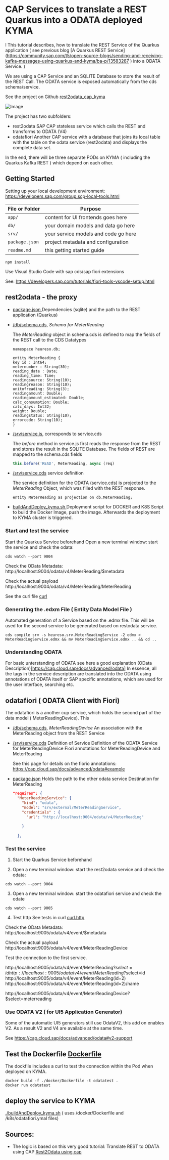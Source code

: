 # CAP Services to translate a REST Quarkus into a ODATA deployed KYMA
l
This tutorial describes, how to translate the REST Service of the Quarkus application ( see previous blog [A Quarkus REST Service] (https://community.sap.com/t5/open-source-blogs/sending-and-receiving-kafka-messages-using-quarkus-and-kyma/ba-p/13583287 ) into a ODATA Service. )

We are using a CAP Service and an SQLITE Database to store the result of the REST Call. The ODATA service is exposed automatically from the cds schema/service.

See the project on Github [rest2odata_cap_kyma](https://github.com/mizmauz/rest2odata_cap_kyma)

![Image](./rest2odata.png)

The project has two subfolders:
- rest2odata 
    SAP CAP stateless service which calls the REST and transforms to ODATA (V4)
- odatafiori 
    Another CAP service with a database that joins its local table with the table on the odata service (rest2odata) and displays the complete data set. 

In the end, there will be three separate PODs on KYMA ( including the Quarkus Kafka REST ) which depend on each other.

## Getting Started

Setting up your local development environment: https://developers.sap.com/group.scp-local-tools.html


File or Folder | Purpose
---------|----------
`app/` | content for UI frontends goes here
`db/` | your domain models and data go here
`srv/` | your service models and code go here
`package.json` | project metadata and configuration
`readme.md` | this getting started guide

``` commands
npm install
```

Use Visual Studio Code with sap cds/sap fiori extensions

See: https://developers.sap.com/tutorials/fiori-tools-vscode-setup.html


## rest2odata - the proxy

- [package.json ](./rest2odata/package.json)
    Dependencies (sqlite) and the path to the REST application (Quarkus)

- [/db/schema.cds](./rest2odata/db/schema.cds), *Schema for MeterReading*

    The *MeterReading* object in schema.cds is defined to map the fields of the REST call to the CDS Datatypes

    ``` schema.cds
    namespace heureso.db;

    entity MeterReading {
    key id : Int64;
    meternumber : String(30);
    reading_date : Date;
    reading_time: Time;
    readingsource: String(10);
    readingreason: String(10);
    unitofreading: String(3);
    readingamount: Double;
    readingamount_estimated: Double;
    calc_consumption: Double;
    calc_days: Int32;
    weight: Double;
    readingstatus: String(10);
    errorcode: String(10);
    }
    ```

- [/srv/service.js](./rest2odata/srv/service.js), corresponds to service.cds

    The *before* method in service.js first reads the response from the REST and stores the result in the SQLITE Database.
    The fields of REST are mapped to the schema.cds fields 

    ``` service.js
    this.before('READ', MeterReading, async (req)
    ```

- [/srv/service.cds](./rest2odata/srv/service.cds) service definition

    The service definition for the ODATA (service.cds) is projected to the *MeterReading* Object, which was filled with the REST response. 

    ``` service.cds
    entity MeterReading as projection on db.MeterReading;
    ```

- [buildAndDeploy_kyma.sh ](./rest2odata/buildAndDeploy_kyma.sh) Deployment script for DOCKER and K8S
    Script to build the Docker Image, push the image. Afterwards the deployment to KYMA cluster is triggered.

### Start and test the service
Start the Quarkus Service beforehand
Open a new terminal window: start the service and check the odata:

``` cds
cds watch --port 9004
```

Check the OData Metadata: 
http://localhost:9004/odata/v4/MeterReading/$metadata

Check the actual payload
http://localhost:9004/odata/v4/MeterReading/MeterReading

See the curl file [curl](./rest2odata/http/curls.http)


### Generating the .edxm File ( Entity Data Model File )
Automated generation of a Service based on the .edmx file. This will be used for the second service to be generated based on restodata service.

``` cds
cds compile srv -s heureso.srv.MeterReadingService -2 edmx > MeterReadingService.edmx && mv MeterReadingService.edmx .. && cd ..
```

### Understanding ODATA
For basic unterstanding of ODATA see here a good explanation (OData Description)[https://cap.cloud.sap/docs/advanced/odata]
In essence, all the tags in the service description are translated into the ODATA using annotations of ODATA itself or SAP specific annotations, which are used for the user interface, searching etc.

## odatafiori ( ODATA Client with Fiori)
The odatafiori is a another cup service, which holds the second part of the data model ( MeterReadingDevice). This 


 - [/db/schema.cds](./odatafiori/db/schema.cds), *MeterReadingDevice*
    An association with the MeterReading object from the REST Service

- [/srv/service.cds](./odatafiori/srv/service.cds) Definition of Service
    Definition of the ODATA Service for MeterReadingDevice
    Fiori annotations for MeterReadingDevice and MeterReading

    See this page for details on the fiorio annotations: https://cap.cloud.sap/docs/advanced/odata#example

- [package.json](./odatafiori/package.json) Holds the path to the other odata service
    Destination for MeterReading

    ``` package.json
    "requires": {
      "MeterReadingService": {
        "kind": "odata",
        "model": "srv/external/MeterReadingService",
        "credentials" : {
          "url": "http://localhost:9004/odata/v4/MeterReading"
         
        }
        
      },
    ```

### Test the service
1. Start the Quarkus Service beforehand

2. Open a new terminal window: start the rest2odata service and check the odata:

``` cds
cds watch --port 9004
```

3. Open a new terminal window: start the odatafiori service and check the odate

``` cds
cds watch --port 9005
```

4. Test http
See tests in curl [curl.http](./odatafiori/http/curls.http)


Check the OData Metadata: 
http://localhost:9005/odata/v4/event/$metadata

Check the actual payload
http://localhost:9005/odata/v4/event/MeterReadingDevice

Test the connection to the first service.

http://localhost:9005/odata/v4/event/MeterReading?$select=id
http://localhost:9005/odata/v4/event/MeterReading?$select=id
http://localhost:9005/odata/v4/event/MeterReading(id=2)
http://localhost:9005/odata/v4/event/MeterReading(id=2)/name

http://localhost:9005/odata/v4/event/MeterReadingDevice?$select=meterreading


### Use ODATA V2 ( for UI5 Application Generator)
Some of the automatic UI5 generators still use OdataV2, this add on enables V2. As a result V2 and V4 are available at the same time.

See https://cap.cloud.sap/docs/advanced/odata#v2-support


## Test the Dockerfile [Dockerfile](./odatafiori/docker/Dockerfile)
The dockfile includes a curl to test the connection within the Pod when deployed on KYMA.

``` Docker
docker build -f ./docker/Dockerfile -t odatatest .
docker run odatatest
```

## deploy the service to KYMA
[./buildAndDeploy_kyma.sh](./odatafiori/buildAndDeploy_kyma.sh) ( uses /docker/Dockerfile and /k8s/odatafiori.ymal files)

## Sources:
- The logic is based on this very good tutorial: Translate REST to ODATA using CAP
[Rest2Odata using cap](https://blogs.sap.com/2023/06/07/convert-rest-to-odata-through-a-proxy-service-using-cap/)


